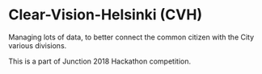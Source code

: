 # Clear-Vision-Helsinki (CVH)
Managing lots of data, to better connect the common citizen with the City various divisions.

This is a part of Junction 2018 Hackathon competition.
